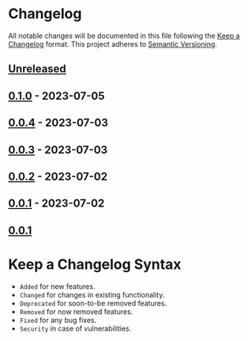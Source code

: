 # Changelog

All notable changes will be documented in this file following the [Keep a Changelog](https://keepachangelog.com/en/1.0.0/) 
format. This project adheres to [Semantic Versioning](https://semver.org/spec/v2.0.0.html).

## [Unreleased]

## [0.1.0] - 2023-07-05

## [0.0.4] - 2023-07-03

## [0.0.3] - 2023-07-03

## [0.0.2] - 2023-07-02

## [0.0.1] - 2023-07-02

## [0.0.1]

# Keep a Changelog Syntax

-   `Added` for new features.
-   `Changed` for changes in existing functionality.
-   `Deprecated` for soon-to-be removed features.
-   `Removed` for now removed features.
-   `Fixed` for any bug fixes. 
-   `Security` in case of vulnerabilities.

[Unreleased]: https://github.com/glhd/bits/compare/0.1.0...HEAD

[0.1.0]: https://github.com/glhd/bits/compare/0.0.4...0.1.0

[0.0.4]: https://github.com/glhd/bits/compare/0.0.3...0.0.4

[0.0.3]: https://github.com/glhd/bits/compare/0.0.2...0.0.3

[0.0.2]: https://github.com/glhd/bits/compare/0.0.1...0.0.2

[0.0.1]: https://github.com/glhd/bits/compare/0.0.1...0.0.1

[0.0.1]: https://github.com/glhd/bits/compare/0.0.1...0.0.1
